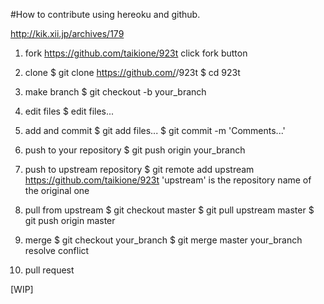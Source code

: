 #How to contribute using hereoku and github.

http://kik.xii.jp/archives/179

1. fork
https://github.com/taikione/923t
click fork button

2. clone
 $ git clone https://github.com/<your account>/923t
 $ cd 923t

3. make branch
 $ git checkout -b your_branch

4. edit files
 $ edit files...

5. add and commit
 $ git add files...
 $ git commit -m 'Comments...'

6. push to your repository
 $ git push origin your_branch

7. push to upstream repository
 $ git remote add upstream https://github.com/taikione/923t
 'upstream' is the repository name of the original one

8. pull from upstream
 $ git checkout master
 $ git pull upstream master
 $ git push origin master

9. merge 
 $ git checkout your_branch
 $ git merge master your_branch
 resolve conflict

10. pull request

[WIP]


 

